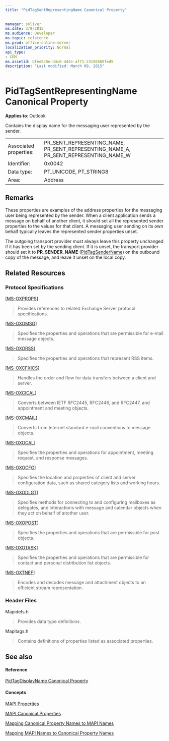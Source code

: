 ```yaml
---
title: "PidTagSentRepresentingName Canonical Property"
 
 
manager: soliver
ms.date: 3/9/2015
ms.audience: Developer
ms.topic: reference
ms.prod: office-online-server
localization_priority: Normal
api_type:
- COM
ms.assetid: bfee6c5e-d4c6-442e-af71-23156569fed5
description: "Last modified: March 09, 2015"
---
```


# PidTagSentRepresentingName Canonical Property

  
  
**Applies to**: Outlook 
  
Contains the display name for the messaging user represented by the sender.
  
|||
|:-----|:-----|
|Associated properties:  <br/> |PR_SENT_REPRESENTING_NAME, PR_SENT_REPRESENTING_NAME_A, PR_SENT_REPRESENTING_NAME_W  <br/> |
|Identifier:  <br/> |0x0042  <br/> |
|Data type:  <br/> |PT_UNICODE, PT_STRING8  <br/> |
|Area:  <br/> |Address  <br/> |
   
## Remarks

These properties are examples of the address properties for the messaging user being represented by the sender. When a client application sends a message on behalf of another client, it should set all the represented sender properties to the values for that client. A messaging user sending on its own behalf typically leaves the represented sender properties unset.
  
The outgoing transport provider must always leave this property unchanged if it has been set by the sending client. If it is unset, the transport provider should set it to **PR_SENDER_NAME** ([PidTagSenderName](pidtagsendername-canonical-property.md)) on the outbound copy of the message, and leave it unset on the local copy.
  
## Related Resources

### Protocol Specifications

[[MS-OXPROPS]](http://msdn.microsoft.com/library/f6ab1613-aefe-447d-a49c-18217230b148%28Office.15%29.aspx)
  
> Provides references to related Exchange Server protocol specifications.
    
[[MS-OXOMSG]](http://msdn.microsoft.com/en-us/library/cc433482%28EXCHG.80%29.aspx)
  
> Specifies the properties and operations that are permissible for e-mail message objects.
    
[[MS-OXORSS]](http://msdn.microsoft.com/en-us/library/cc463884%28EXCHG.80%29.aspx)
  
> Specifies the properties and operations that represent RSS items.
    
[[MS-OXCFXICS]](http://msdn.microsoft.com/library/b9752f3d-d50d-44b8-9e6b-608a117c8532%28Office.15%29.aspx)
  
> Handles the order and flow for data transfers between a client and server.
    
[[MS-OXCICAL]](http://msdn.microsoft.com/library/a685a040-5b69-4c84-b084-795113fb4012%28Office.15%29.aspx)
  
> Converts between IETF RFC2445, RFC2446, and RFC2447, and appointment and meeting objects.
    
[[MS-OXCMAIL]](http://msdn.microsoft.com/library/b60d48db-183f-4bf5-a908-f584e62cb2d4%28Office.15%29.aspx)
  
> Converts from Internet standard e-mail conventions to message objects.
    
[[MS-OXOCAL]](http://msdn.microsoft.com/library/09861fde-c8e4-4028-9346-e7c214cfdba1%28Office.15%29.aspx)
  
> Specifies the properties and operations for appointment, meeting request, and response messages.
    
[[MS-OXOCFG]](http://msdn.microsoft.com/library/7d466dd5-c156-4da9-9a01-75c78e7e1a67%28Office.15%29.aspx)
  
> Specifies the location and properties of client and server configuration data, such as shared category lists and working hours.
    
[[MS-OXODLGT]](http://msdn.microsoft.com/library/01a89b11-9c43-4c40-b147-8f6a1ef5a44f%28Office.15%29.aspx)
  
> Specifies methods for connecting to and configuring mailboxes as delegates, and interactions with message and calendar objects when they act on behalf of another user.
    
[[MS-OXOPOST]](http://msdn.microsoft.com/library/9b18fdab-aacd-4d73-9534-be9b6ba2f115%28Office.15%29.aspx)
  
> Specifies the properties and operations that are permissible for post objects.
    
[[MS-OXOTASK]](http://msdn.microsoft.com/library/55600ec0-6195-4730-8436-59c7931ef27e%28Office.15%29.aspx)
  
> Specifies the properties and operations that are permissible for contact and personal distribution list objects.
    
[[MS-OXTNEF]](http://msdn.microsoft.com/library/1f0544d7-30b7-4194-b58f-adc82f3763bb%28Office.15%29.aspx)
  
> Encodes and decodes message and attachment objects to an efficient stream representation.
    
### Header Files

Mapidefs.h
  
> Provides data type definitions.
    
Mapitags.h
  
> Contains definitions of properties listed as associated properties.
    
## See also

#### Reference

[PidTagDisplayName Canonical Property](pidtagdisplayname-canonical-property.md)
#### Concepts

[MAPI Properties](mapi-properties.md)
  
[MAPI Canonical Properties](mapi-canonical-properties.md)
  
[Mapping Canonical Property Names to MAPI Names](mapping-canonical-property-names-to-mapi-names.md)
  
[Mapping MAPI Names to Canonical Property Names](mapping-mapi-names-to-canonical-property-names.md)


